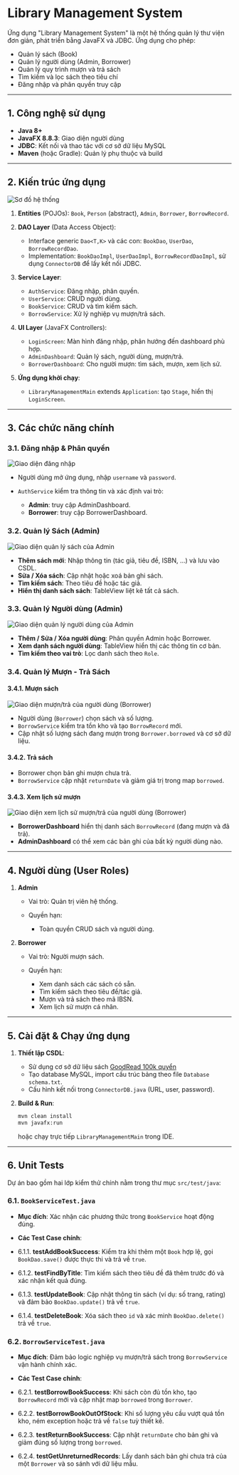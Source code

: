 # Library Management System

Ứng dụng "Library Management System" là một hệ thống quản lý thư viện đơn giản, phát triển bằng JavaFX và JDBC. Ứng dụng cho phép:

* Quản lý sách (Book)
* Quản lý người dùng (Admin, Borrower)
* Quản lý quy trình mượn và trả sách
* Tìm kiếm và lọc sách theo tiêu chí
* Đăng nhập và phân quyền truy cập

---

## 1. Công nghệ sử dụng

* **Java 8+**
* **JavaFX 8.8.3**: Giao diện người dùng
* **JDBC**: Kết nối và thao tác với cơ sở dữ liệu MySQL
* **Maven** (hoặc Gradle): Quản lý phụ thuộc và build

---

## 2. Kiến trúc ứng dụng
![Sơ đồ hệ thống](res/Library_Management_System_Class_Diagram.drawio.png)
1. **Entities** (POJOs): `Book`, `Person` (abstract), `Admin`, `Borrower`, `BorrowRecord`.
2. **DAO Layer** (Data Access Object):

   * Interface generic `Dao<T,K>` và các con: `BookDao`, `UserDao`, `BorrowRecordDao`.
   * Implementation: `BookDaoImpl`, `UserDaoImpl`, `BorrowRecordDaoImpl`, sử dụng `ConnectorDB` để lấy kết nối JDBC.
3. **Service Layer**:

   * `AuthService`: Đăng nhập, phân quyền.
   * `UserService`: CRUD người dùng.
   * `BookService`: CRUD và tìm kiếm sách.
   * `BorrowService`: Xử lý nghiệp vụ mượn/trả sách.
4. **UI Layer** (JavaFX Controllers):

   * `LoginScreen`: Màn hình đăng nhập, phân hướng đến dashboard phù hợp.
   * `AdminDashboard`: Quản lý sách, người dùng, mượn/trả.
   * `BorrowerDashboard`: Cho người mượn: tìm sách, mượn, xem lịch sử.
5. **Ứng dụng khởi chạy**:

   * `LibraryManagementMain` extends `Application`: tạo `Stage`, hiển thị `LoginScreen`.

---

## 3. Các chức năng chính
### 3.1. Đăng nhập & Phân quyền
![Giao diện đăng nhập](res/demo1.PNG)
* Người dùng mở ứng dụng, nhập `username` và `password`.
* `AuthService` kiểm tra thông tin và xác định vai trò:

  * **Admin**: truy cập AdminDashboard.
  * **Borrower**: truy cập BorrowerDashboard.

### 3.2. Quản lý Sách (Admin)
![Giao diện quản lý sách của Admin](res/demo2.PNG)
* **Thêm sách mới**: Nhập thông tin (tác giả, tiêu đề, ISBN, ...) và lưu vào CSDL.
* **Sửa / Xóa sách**: Cập nhật hoặc xoá bản ghi sách.
* **Tìm kiếm sách**: Theo tiêu đề hoặc tác giả.
* **Hiển thị danh sách sách**: TableView liệt kê tất cả sách.

### 3.3. Quản lý Người dùng (Admin)
![Giao diện quản lý người dùng của Admin](res/demo3.PNG)
* **Thêm / Sửa / Xóa người dùng**: Phân quyền Admin hoặc Borrower.
* **Xem danh sách người dùng**: TableView hiển thị các thông tin cơ bản.
* **Tìm kiếm theo vai trò**: Lọc danh sách theo `Role`.

### 3.4. Quản lý Mượn - Trả Sách

#### 3.4.1. Mượn sách
![Giao diện mượn/trả của người dùng (Borrower)](res/demo4.PNG)
* Người dùng (`Borrower`) chọn sách và số lượng.
* `BorrowService` kiểm tra tồn kho và tạo `BorrowRecord` mới.
* Cập nhật số lượng sách đang mượn trong `Borrower.borrowed` và cơ sở dữ liệu.

#### 3.4.2. Trả sách

* Borrower chọn bản ghi mượn chưa trả.
* `BorrowService` cập nhật `returnDate` và giảm giá trị trong map `borrowed`.

#### 3.4.3. Xem lịch sử mượn
![Giao diện xem lịch sử mượn/trả của người dùng (Borrower)](res/demo5.PNG)
* **BorrowerDashboard** hiển thị danh sách `BorrowRecord` (đang mượn và đã trả).
* **AdminDashboard** có thể xem các bản ghi của bất kỳ người dùng nào.

---

## 4. Người dùng (User Roles)

1. **Admin**

   * Vai trò: Quản trị viên hệ thống.
   * Quyền hạn:

     * Toàn quyền CRUD sách và người dùng.

2. **Borrower**

   * Vai trò: Người mượn sách.
   * Quyền hạn:

     * Xem danh sách các sách có sẵn.
     * Tìm kiếm sách theo tiêu đề/tác giả.
     * Mượn và trả sách theo mã IBSN.
     * Xem lịch sử mượn cá nhân.

---

## 5. Cài đặt & Chạy ứng dụng

1. **Thiết lập CSDL**:
   * Sử dụng cơ sở dữ liệu sách [GoodRead 100k quyển](https://www.kaggle.com/datasets/mdhamani/goodreads-books-100k)
   * Tạo database MySQL, import cấu trúc bảng theo file `Database schema.txt`.
   * Cấu hình kết nối trong `ConnectorDB.java` (URL, user, password).
2. **Build & Run**:

   ```bash
   mvn clean install
   mvn javafx:run
   ```

   hoặc chạy trực tiếp `LibraryManagementMain` trong IDE.

---

## 6. Unit Tests

Dự án bao gồm hai lớp kiểm thử chính nằm trong thư mục `src/test/java`:

### 6.1. `BookServiceTest.java`

* **Mục đích**: Xác nhận các phương thức trong `BookService` hoạt động đúng.
* **Các Test Case chính**:

*  6.1.1. **testAddBookSuccess**: Kiểm tra khi thêm một `Book` hợp lệ, gọi `BookDao.save()` được thực thi và trả về `true`.
*  6.1.2. **testFindByTitle**: Tìm kiếm sách theo tiêu đề đã thêm trước đó và xác nhận kết quả đúng.
*  6.1.3. **testUpdateBook**: Cập nhật thông tin sách (ví dụ: số trang, rating) và đảm bảo `BookDao.update()` trả về `true`.
*  6.1.4. **testDeleteBook**: Xóa sách theo `id` và xác minh `BookDao.delete()` trả về `true`.

### 6.2. `BorrowServiceTest.java`

* **Mục đích**: Đảm bảo logic nghiệp vụ mượn/trả sách trong `BorrowService` vận hành chính xác.
* **Các Test Case chính**:

*  6.2.1. **testBorrowBookSuccess**: Khi sách còn đủ tồn kho, tạo `BorrowRecord` mới và cập nhật map `borrowed` trong `Borrower`.
*  6.2.2. **testBorrowBookOutOfStock**: Khi số lượng yêu cầu vượt quá tồn kho, ném exception hoặc trả về `false` tuỳ thiết kế.
*  6.2.3. **testReturnBookSuccess**: Cập nhật `returnDate` cho bản ghi và giảm đúng số lượng trong `borrowed`.
*  6.2.4. **testGetUnreturnedRecords**: Lấy danh sách bản ghi chưa trả của một `Borrower` và so sánh với dữ liệu mẫu.

